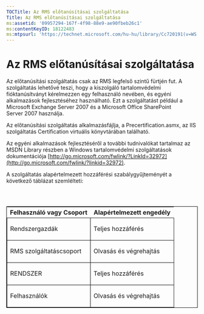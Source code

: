 ```yaml
---
TOCTitle: Az RMS előtanúsításai szolgáltatása
Title: Az RMS előtanúsításai szolgáltatása
ms:assetid: '09957294-167f-4f98-88e9-ae90fbeb26c1'
ms:contentKeyID: 18122483
ms:mtpsurl: 'https://technet.microsoft.com/hu-hu/library/Cc720191(v=WS.10)'
---
```


Az RMS előtanúsításai szolgáltatása
===================================

Az előtanúsítási szolgáltatás csak az RMS legfelső szintű fürtjén fut. A szolgáltatás lehetővé teszi, hogy a kiszolgáló tartalomvédelmi fióktanúsítványt kérelmezzen egy felhasználó nevében, és egyéni alkalmazások fejlesztéséhez használható. Ezt a szolgáltatást például a Microsoft Exchange Server 2007 és a Microsoft Office SharePoint Server 2007 használja.

Az előtanúsítási szolgáltatás alkalmazásfájlja, a Precertification.asmx, az IIS szolgáltatás Certification virtuális könyvtárában található.

Az egyéni alkalmazások fejlesztéséről a további tudnivalókat tartalmaz az MSDN Library részben a Windows tartalomvédelmi szolgáltatások dokumentációja [http://go.microsoft.com/fwlink/?LinkId=32972](http://go.microsoft.com/fwlink/?linkid=32972).

A szolgáltatás alapértelmezett hozzáférési szabálygyűjteményét a következő táblázat szemlélteti:

###  

<p> </p>
<table style="border:1px solid black;">
<colgroup>
<col width="50%" />
<col width="50%" />
</colgroup>
<thead>
<tr class="header">
<th>Felhasználó vagy Csoport</th>
<th>Alapértelmezett engedély</th>
</tr>
</thead>
<tbody>
<tr class="odd">
<td style="border:1px solid black;"><p>Rendszergazdák</p></td>
<td style="border:1px solid black;"><p>Teljes hozzáférés</p></td>
</tr>  
<tr class="even">
<td style="border:1px solid black;"><p>RMS szolgáltatáscsoport</p></td>
<td style="border:1px solid black;"><p>Olvasás és végrehajtás</p></td>
</tr>  
<tr class="odd">
<td style="border:1px solid black;"><p>RENDSZER</p></td>
<td style="border:1px solid black;"><p>Teljes hozzáférés</p></td>
</tr>  
<tr class="even">
<td style="border:1px solid black;"><p>Felhasználók</p></td>
<td style="border:1px solid black;"><p>Olvasás és végrehajtás</p></td>
</tr>  
</tbody>  
</table>
